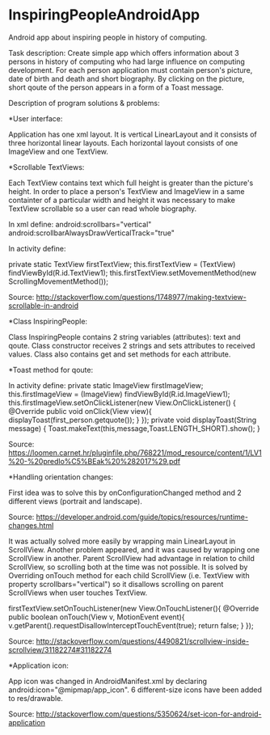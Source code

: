 # InspiringPeopleAndroidApp
Android app about inspiring people in history of computing. 

Task description:
Create simple app which offers information about 3 persons in history of computing who had large influence on computing development. 
For each person application must contain person's picture, date of birth and death and short biography.
By clicking on the picture, short qoute of the person appears in a form of a Toast message.

Description of program solutions & problems:

*User interface:

Application has one xml layout. It is vertical LinearLayout and it consists of three horizontal linear layouts.
Each horizontal layout consists of one ImageView and one TextView.

*Scrollable TextViews: 

Each TextView contains text which full height is greater than the picture's height. 
In order to place a person's TextView and ImageView in a same containter of a particular width and height it was necessary to make TextView scrollable so a user can read whole biography.

In xml define:
android:scrollbars="vertical"
android:scrollbarAlwaysDrawVerticalTrack="true"

In activity define:

private static TextView firstTextView;
this.firstTextView = (TextView) findViewById(R.id.TextView1);
this.firstTextView.setMovementMethod(new ScrollingMovementMethod());

Source:
http://stackoverflow.com/questions/1748977/making-textview-scrollable-in-android

*Class InspiringPeople:

Class InspiringPeople contains 2 string variables (attributes): text and qoute.
Class constructor receives 2 strings and sets attributes to received values. 
Class also contains get and set methods for each attribute. 


*Toast method for qoute:

In activity define:
private static ImageView firstImageView;
this.firstImageView = (ImageView) findViewById(R.id.ImageView1);
this.firstImageView.setOnClickListener(new View.OnClickListener() {
            @Override
            public void onClick(View view){
                displayToast(first_person.getquote());
            }
        });
private void displayToast(String message) {
      Toast.makeText(this,message,Toast.LENGTH_SHORT).show();
}

Source: 
https://loomen.carnet.hr/pluginfile.php/768221/mod_resource/content/1/LV1%20-%20predlo%C5%BEak%20%282017%29.pdf

*Handling orientation changes:

First idea was to solve this by onConfigurationChanged method and 2 different views (portrait and landscape).

Source: https://developer.android.com/guide/topics/resources/runtime-changes.html

It was actually solved more easily by wrapping main LinearLayout in ScrollView.
Another problem appeared, and it was caused by wrapping one ScrollView in another. 
Parent ScrollView had advantage in relation to child ScrollView, so scrolling both at the time was not possible.
It is solved by Overriding onTouch method for each child ScrollView (i.e. TextView with property scrollbars="vertical") so it disallows scrolling on parent ScrollViews when user touches TextView.

firstTextView.setOnTouchListener(new View.OnTouchListener(){
            @Override
            public boolean onTouch(View v, MotionEvent event){
                v.getParent().requestDisallowInterceptTouchEvent(true);
                return false;
            }
        });

Source: 
http://stackoverflow.com/questions/4490821/scrollview-inside-scrollview/31182274#31182274

*Application icon:

App icon was changed in AndroidManifest.xml by declaring android:icon="@mipmap/app_icon".
6 different-size icons have been added to res/drawable.

Source: 
http://stackoverflow.com/questions/5350624/set-icon-for-android-application